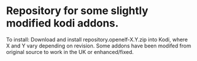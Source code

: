 # Repository for some slightly modified kodi addons.
To install: Download and install repository.openelf-X.Y.zip into Kodi, where X and Y vary depending on revision.
Some addons have been modifed from original source to work in the UK or enhanced/fixed.
